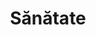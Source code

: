 ---
title: "Sănătate"
image: "/sanatate.svg"
category: Sănătate
layout: category
tag: "Sănătate și recreere"
---